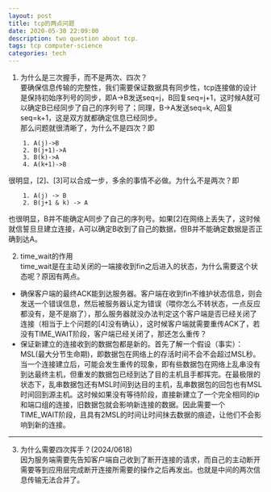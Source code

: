 ```yaml
---
layout: post
title: tcp的两点问题
date: 2020-05-30 22:09:00
description: two question about tcp.
tags: tcp computer-science
categories: tech
---
```


1. 为什么是三次握手，而不是两次、四次？  
   要确保信息传输的完整性，我们需要保证数据具有同步性，tcp连接做的设计是保持初始序列号的同步，即A->B发送seq=j，B回复seq=j+1，这时候A就可以确定B已经同步了自己的序列号了；同理，B->A发送seq=k, A回复seq=k+1，这是双方就都确定信息已经同步。  
   那么问题就很清晰了，为什么不是四次？即

```
    1. A(j)->B
    2. B(j+1)->A
    3. B(k)->A
    4. A(k+1)->B
```

很明显，[2]、[3]可以合成一步，多余的事情不必做。为什么不是两次？即

```
    1. A(j) -> B
    2. B(j+1 & k) -> A
```

也很明显，B并不能确定A同步了自己的序列号。如果[2]在网络上丢失了，这时候就信誓旦旦建立连接，A可以确定B收到了自己的数据，但B并不能确定数据是否正确到达A。

2. time_wait的作用  
   time_wait是在主动关闭的一端接收到fin之后进入的状态，为什么需要这个状态呢？原因有两点。

- 确保客户端的最终ACK能到达服务器。客户端在收到fin不维护状态信息，则会发送一个错误信息，然后被服务器认定为错误（喂你怎么不转状态，一点反应都没有，是不是崩了），那么服务器就没办法判定这个客户端是否已经关闭了连接（相当于上个问题的[4]没有确认），这时候客户端就需要重传ACK了，若没有TIME_WAIT阶段，客户端已经关闭了，那还怎么重传？
- 保证新建立的连接收到的数据包都是新的。首先了解一个假设（事实）：MSL(最大分节生命期)，即数据包在网络上的存活时间不会不会超过MSL秒。当一个连接建立后，可能会发生重传的现象，即有些数据包在网络上乱串没有到达最终主机，但重发的数据包已经到达了目的主机且手都挥完。在最极限的状态下，乱串数据包还有MSL时间到达目的主机，乱串数据包的回包也有MSL时间回到源主机。这时候如果没有等待阶段，直接新建立了一个完全相同的ip和端口组的连接，旧数据包就会影响新连接的数据。因此需要一个TIME_WAIT阶段，且具有2MSL的时间让时间抹去数据的痕迹，让他们不会影响到新的连接。

-------

3. 为什么需要四次挥手？(2024/0618)  
    因为服务端需要先告知客户端自己收到了断开连接的请求，而自己的主动断开需要等到应用层完成断开连接所需要的操作之后再发出。也就是中间的两次信息传输无法合并了。